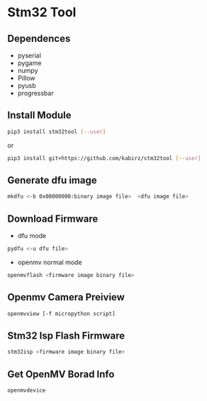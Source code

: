 # Stm32 Tool
## Dependences
- pyserial
- pygame
- numpy
- Pillow
- pyusb
- progressbar
## Install Module
```bash
pip3 install stm32tool [--user]
```
or
```bash
pip3 install git+https://github.com/kabirz/stm32tool [--user]
```
## Generate dfu image
```bash
mkdfu <-b 0x08000000:binary image file>  <dfu image file>
```
## Download Firmware
- dfu mode
```bash
pydfu <-u dfu file>
```
- openmv normal mode
```bash
openmvflash <firmware image binary file>
```
## Openmv Camera Preiview
```bash
openmvview [-f micropython script]
```

## Stm32 Isp Flash Firmware
```bash
stm32isp <firmware image binary file>
```

## Get OpenMV Borad Info
```bash
openmvdevice
```
